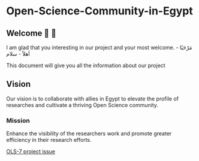 # Open-Science-Community-in-Egypt

## Welcome :mega: :tada:

I am glad that you interesting in our project and your most welcome. 
مَرْحَبًا - أهلاً - سلام

This document will give you all the information about our project
## Vision
Our vision is to collaborate with allies in Egypt to elevate the profile of researches and cultivate a thriving Open Science community. 
### Mission
Enhance the visibility of the researchers work and promote greater efficiency in their research efforts. 

[ OLS-7 project issue](https://github.com/open-life-science/ols-7/issues/12)
